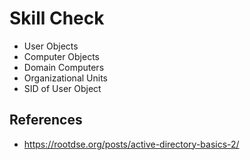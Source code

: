 # Skill Check
- User Objects
- Computer Objects
- Domain Computers 
- Organizational Units
- SID of User Object


## References
- https://rootdse.org/posts/active-directory-basics-2/